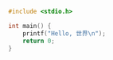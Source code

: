 ```c
#include <stdio.h>

int main() {
    printf("Hello, 世界\n");
    return 0;
}
```

<!-- ### おいおい、野獣の隠れ家へようこそ。
![Moe-Counter](https://count.getloli.com/get/@Akari%20Azusagawa?theme=rule34)-->

<!-- ### Github stats  
[![akari](https://raw.githubusercontent.com/whyakari/whyakari/master/generated/overview.svg)](https://github.com/whyakari)
[![akari](https://raw.githubusercontent.com/whyakari/whyakari/master/generated/languages.svg)](https://github.com/whyakari) -->
